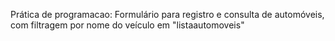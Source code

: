 Prática de programacao: Formulário para registro e consulta de automóveis, com filtragem por nome do veículo em "listaautomoveis"
